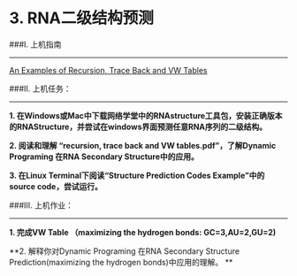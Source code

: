 # 3. RNA二级结构预测

###I. 上机指南

---

[An Examples of Recursion, Trace Back and VW Tables](https://www.jianguoyun.com/p/DTCJc-gQ0NLuBRj9kQ4#dir=%2F2016%2F%E7%94%9F%E7%89%A9%E4%BF%A1%E6%81%AF%E5%AD%A6%E5%AF%BC%E8%AE%BA%2F%E4%B8%8A%E6%9C%BA%E6%96%87%E4%BB%B6%2F3.Structure::mode=0)


###II. 上机任务：

---

**1. 在Windows或Mac中下载网络学堂中的RNAstructure工具包，安装正确版本的RNAStructure，并尝试在windows界面预测任意RNA序列的二级结构。**

**2. 阅读和理解 “recursion, trace back and VW tables.pdf”，了解Dynamic Programing 在RNA Secondary Structure中的应用。**

**3. 在Linux Terminal下阅读“Structure Prediction Codes Example”中的source code，尝试运行。**



###III. 上机作业：

---



**1. 完成VW Table （maximizing the hydrogen bonds: GC=3,AU=2,GU=2)**

**2. 解释你对Dynamic Programing 在RNA Secondary Structure Prediction(maximizing the hydrogen bonds)中应用的理解。
**


